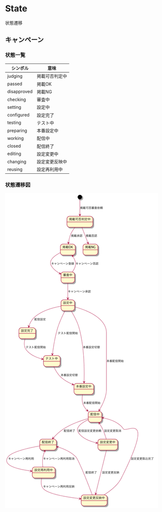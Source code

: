 # State

状態遷移

## キャンペーン

### 状態一覧

| シンボル | 意味 |
| -------- | ---- |
| judging | 掲載可否判定中 |
| passed | 掲載OK |
| disapproved | 掲載NG |
| checking | 審査中 |
| setting | 設定中 |
| configured | 設定完了 |
| testing | テスト中 |
| preparing | 本番設定中 |
| working | 配信中 |
| closed | 配信終了 |
| editing | 設定変更中 |
| changing | 設定変更反映中 |
| reusing | 設定再利用中 |

### 状態遷移図

![キャンペーン状態遷移図](STATE/campaign.png)
